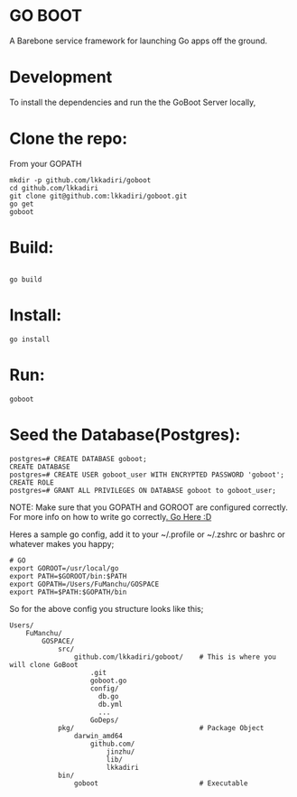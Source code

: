 # GO BOOT
A Barebone service framework for launching Go apps off the ground.


Development
===========

To install the dependencies and run the the GoBoot Server locally,

Clone the repo:
===============
From your GOPATH

```
mkdir -p github.com/lkkadiri/goboot
cd github.com/lkkadiri
git clone git@github.com:lkkadiri/goboot.git
go get
goboot
```

Build:
======

```

go build
```


Install:
========

```
go install
```

Run:
===
```
goboot
```





Seed the Database(Postgres):
==============================
```
postgres=# CREATE DATABASE goboot;
CREATE DATABASE
postgres=# CREATE USER goboot_user WITH ENCRYPTED PASSWORD 'goboot';
CREATE ROLE
postgres=# GRANT ALL PRIVILEGES ON DATABASE goboot to goboot_user;
```


NOTE:
Make sure that you GOPATH and GOROOT are configured correctly. For more info on how to write go correctly[. Go Here :D](https://golang.org/doc/code.html)

Heres a sample go config, add it to your ~/.profile or ~/.zshrc or bashrc or whatever makes you happy;
```
# GO
export GOROOT=/usr/local/go
export PATH=$GOROOT/bin:$PATH
export GOPATH=/Users/FuManchu/GOSPACE
export PATH=$PATH:$GOPATH/bin
```

So for the above config you structure looks like this;

```
Users/
    FuManchu/
        GOSPACE/
            src/
                github.com/lkkadiri/goboot/    # This is where you will clone GoBoot
                    .git
                    goboot.go
                    config/
                      db.go
                      db.yml
                      ...
                    GoDeps/
            pkg/                               # Package Object
                darwin_amd64      
                    github.com/
                        jinzhu/
                        lib/
                        lkkadiri
            bin/
                goboot                         # Executable
```
